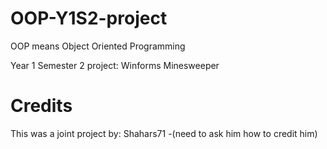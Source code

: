 # OOP-Y1S2-project

OOP means Object Oriented Programming

Year 1 Semester 2 project: Winforms Minesweeper


# Credits

This was a joint project by:
Shahars71
-(need to ask him how to credit him)
